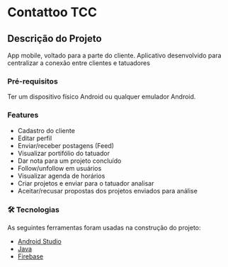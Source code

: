 # Contattoo TCC
## Descrição do Projeto
<p align="left">App mobile, voltado para a parte do cliente. Aplicativo desenvolvido para centralizar a conexão entre clientes e tatuadores   </p>

### Pré-requisitos
Ter um dispositivo físico Android ou qualquer emulador Android.

### Features
- Cadastro do cliente
- Editar perfil
- Enviar/receber postagens (Feed)
- Visualizar portifólio do tatuador
- Dar nota para um projeto concluído
- Follow/unfollow em usuários
- Visualizar agenda de horários
- Criar projetos e enviar para o tatuador analisar
- Aceitar/recusar propostas dos projetos enviados para análise

### 🛠 Tecnologias

As seguintes ferramentas foram usadas na construção do projeto:
- [Android Studio](https://developer.android.com/studio/)
- [Java](https://www.java.com/pt-BR/)
- [Firebase](https://firebase.google.com/)
